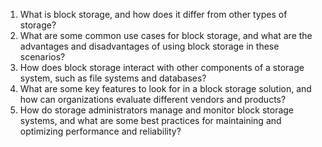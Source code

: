 1. What is block storage, and how does it differ from other types of storage?
2. What are some common use cases for block storage, and what are the advantages and disadvantages of using block storage in these scenarios?
3. How does block storage interact with other components of a storage system, such as file systems and databases?
4. What are some key features to look for in a block storage solution, and how can organizations evaluate different vendors and products?
5. How do storage administrators manage and monitor block storage systems, and what are some best practices for maintaining and optimizing performance and reliability?